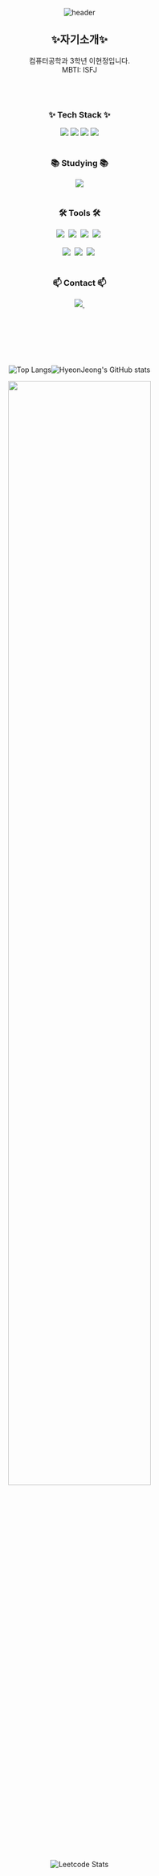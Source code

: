 <div align="center">
  
  ![header](https://capsule-render.vercel.app/api?type=venom&text=Hyeonjeong's%Github&fontColor=EEEEE&fontSize=60&height=200)


## :sparkles:자기소개:sparkles:

컴퓨터공학과 3학년 이현정입니다.                
MBTI: ISFJ

<br><br>          


<h3 align="center">✨ Tech Stack ✨</h3>

<div align="center">
<img src="https://img.shields.io/badge/Python-3776AB?style=for-the-badge&logo=Python&logoColor=white"/>   
<img src="https://img.shields.io/badge/Java-007396?style=for-the-badge&logo=OpenJDK&logoColor=white"/>    
<img src="https://img.shields.io/badge/C-A8B9CC?style=for-the-badge&logo=C&logoColor=white"/>     
<img src="https://img.shields.io/badge/Android Studio-3DDC84?style=for-the-badge&logo=Android Studio&logoColor=white"/>  
</div>

<br>

<h3 align="center">📚 Studying 📚</h3>
<div align="center">
<img src="https://img.shields.io/badge/Spring Boot-6DB33F?style=for-the-badge&logo=Spring Boot&logoColor=white"/>   
</div>

<br>

<h3 align="center">🛠 Tools 🛠</h3>
<div align="center">
  <img src="https://img.shields.io/badge/git-F05033.svg?style=for-the-badge&logo=git&logoColor=white" />&nbsp
  <img src="https://img.shields.io/badge/github-181717.svg?style=for-the-badge&logo=github&logoColor=white" />&nbsp
  <img src="https://img.shields.io/badge/Notion-F3F3F3.svg?style=for-the-badge&logo=notion&logoColor=black" />&nbsp
  <img src="https://img.shields.io/badge/figma-F24E1E.svg?style=for-the-badge&logo=figma&logoColor=white" />&nbsp
</div>

<br>

<div align="center">
  <img src="https://img.shields.io/badge/VSCode-2C2C32.svg?style=for-the-badge&logo=visual-studio-code&logoColor=22ABF3" />&nbsp
  <img src="https://img.shields.io/badge/jupyter-2C2C32.svg?style=for-the-badge&logo=jupyter&logoColor=F37726" />&nbsp
  <img src="https://img.shields.io/badge/Colab-2C2C32.svg?style=for-the-badge&logo=googlecolab&logoColor=F9AB00" />&nbsp 
</div>

<br>

<h3 align="center">📫 Contact 📫</h3>
<div align="center">
  <a href="mailto:20222039@edu.hanbat.ac.kr">
    <img
      src="https://img.shields.io/badge/20222039@edu.hanbat.ac.kr-D14836?style=for-the-badge&logo=gmail&logoColor=white"/>&nbsp
  </a>
</div>

<br><br><br><br><br>



![Top Langs](https://github-readme-stats.vercel.app/api/top-langs/?username=hyunjung2222&layout=compact&theme=dracula)![HyeonJeong's GitHub stats](https://github-readme-stats.vercel.app/api?username=hyunjung2222&show_icons=true&theme=dracula)


<a href="https://github.com/ashutosh00710/github-readme-activity-graph">
    <img src="https://github-readme-activity-graph.vercel.app/graph?username=hyunjung2222&theme=monokai&bg_color=20232a&hide_border=true&line=58A6FF&color=58A6FF" width=75%/>
</a>

![Leetcode Stats](https://leetcode.card.workers.dev/?username=LiylE1)
     
</div>


